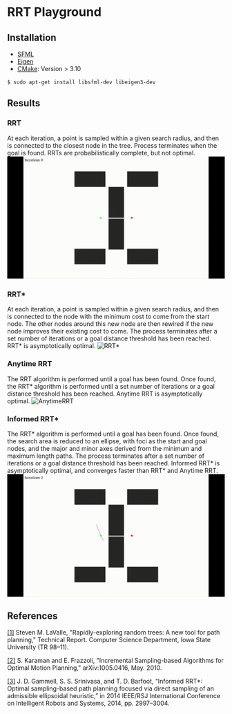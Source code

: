# RRT Playground

## Installation
- [SFML](https://www.sfml-dev.org/)
- [Eigen](https://eigen.tuxfamily.org/index.php?title=Main_Page)
- [CMake](https://cmake.org/): Version > 3.10
```
$ sudo apt-get install libsfml-dev libeigen3-dev
```

## Results
### RRT
At each iteration, a point is sampled within a given search radius, and then is connected to the closest node in the tree. Process terminates when the goal is found. RRTs are probabilistically complete, but not optimal.
![RRT](images/rrt_demo.gif)

### RRT*
At each iteration, a point is sampled within a given search radius, and then is connected to the node with the minimum cost to come from the start node. The other nodes around this new node are then rewired if the new node improves their existing cost to come. The process terminates after a set number of iterations or a goal distance threshold has been reached. RRT* is asymptotically optimal.
![RRT*](images/rrt_star_demo_v2.gif)

### Anytime RRT
The RRT algorithm is performed until a goal has been found. Once found, the RRT* algorithm is performed until a set number of iterations or a goal distance threshold has been reached. Anytime RRT is asymptotically optimal.
![AnytimeRRT](images/anytime_rrt_demo_v2.gif)

### Informed RRT*
The RRT* algorithm is performed until a goal has been found. Once found, the search area is reduced to an ellipse, with foci as the start and goal nodes, and the major and minor axes derived from the minimum and maximum length paths. The process terminates after a set number of iterations or a goal distance threshold has been reached. Informed RRT* is asymptotically optimal, and converges faster than RRT* and Anytime RRT.
![InformedRRT](images/informed_rrt_demo.gif)

## References
[[1]](http://msl.cs.uiuc.edu/~lavalle/papers/Lav98c.pdf) Steven M. LaValle, "Rapidly-exploring random trees: A new tool for path planning," Technical Report. Computer Science Department, Iowa State University (TR 98–11).

[[2]](https://arxiv.org/pdf/1005.0416.pdf) S. Karaman and E. Frazzoli, "Incremental Sampling-based Algorithms for Optimal Motion Planning," arXiv:1005.0416, May. 2010.

[[3]](https://ieeexplore.ieee.org/document/6942976?arnumber=6942976) J. D. Gammell, S. S. Srinivasa, and T. D. Barfoot, “Informed RRT*: Optimal sampling-based path planning focused via direct sampling of an admissible ellipsoidal heuristic,” in 2014 IEEE/RSJ International Conference on Intelligent Robots and Systems, 2014, pp. 2997–3004.